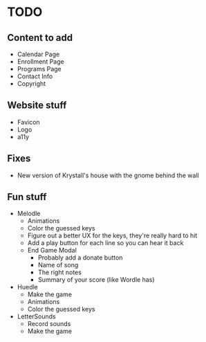 # TODO
## Content to add
* Calendar Page
* Enrollment Page
* Programs Page
* Contact Info
* Copyright

## Website stuff
* Favicon
* Logo
* a11y

## Fixes
* New version of Krystall's house with the gnome behind the wall

## Fun stuff
* Melodle
    * Animations 
    * Color the guessed keys
    * Figure out a better UX for the keys, they're really hard to hit
    * Add a play button for each line so you can hear it back
    * End Game Modal
      * Probably add a donate button
      * Name of song
      * The right notes
      * Summary of your score (like Wordle has)
* Huedle
  * Make the game
  * Animations
  * Color the guessed keys
* LetterSounds
    * Record sounds
    * Make the game